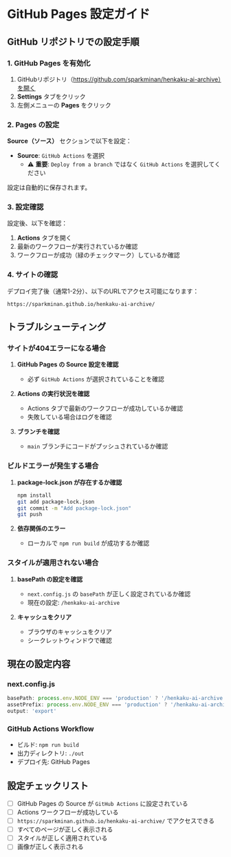 # GitHub Pages 設定ガイド

## GitHub リポジトリでの設定手順

### 1. GitHub Pages を有効化

1. GitHubリポジトリ（https://github.com/sparkminan/henkaku-ai-archive）を開く
2. **Settings** タブをクリック
3. 左側メニューの **Pages** をクリック

### 2. Pages の設定

**Source（ソース）** セクションで以下を設定：

- **Source**: `GitHub Actions` を選択
  - ⚠️ **重要**: `Deploy from a branch` ではなく `GitHub Actions` を選択してください

設定は自動的に保存されます。

### 3. 設定確認

設定後、以下を確認：

1. **Actions** タブを開く
2. 最新のワークフローが実行されているか確認
3. ワークフローが成功（緑のチェックマーク）しているか確認

### 4. サイトの確認

デプロイ完了後（通常1-2分）、以下のURLでアクセス可能になります：

```
https://sparkminan.github.io/henkaku-ai-archive/
```

## トラブルシューティング

### サイトが404エラーになる場合

1. **GitHub Pages の Source 設定を確認**
   - 必ず `GitHub Actions` が選択されていることを確認

2. **Actions の実行状況を確認**
   - Actions タブで最新のワークフローが成功しているか確認
   - 失敗している場合はログを確認

3. **ブランチを確認**
   - `main` ブランチにコードがプッシュされているか確認

### ビルドエラーが発生する場合

1. **package-lock.json が存在するか確認**
   ```bash
   npm install
   git add package-lock.json
   git commit -m "Add package-lock.json"
   git push
   ```

2. **依存関係のエラー**
   - ローカルで `npm run build` が成功するか確認

### スタイルが適用されない場合

1. **basePath の設定を確認**
   - `next.config.js` の `basePath` が正しく設定されているか確認
   - 現在の設定: `/henkaku-ai-archive`

2. **キャッシュをクリア**
   - ブラウザのキャッシュをクリア
   - シークレットウィンドウで確認

## 現在の設定内容

### next.config.js
```javascript
basePath: process.env.NODE_ENV === 'production' ? '/henkaku-ai-archive' : '',
assetPrefix: process.env.NODE_ENV === 'production' ? '/henkaku-ai-archive' : '',
output: 'export'
```

### GitHub Actions Workflow
- ビルド: `npm run build`
- 出力ディレクトリ: `./out`
- デプロイ先: GitHub Pages

## 設定チェックリスト

- [ ] GitHub Pages の Source が `GitHub Actions` に設定されている
- [ ] Actions ワークフローが成功している
- [ ] `https://sparkminan.github.io/henkaku-ai-archive/` でアクセスできる
- [ ] すべてのページが正しく表示される
- [ ] スタイルが正しく適用されている
- [ ] 画像が正しく表示される